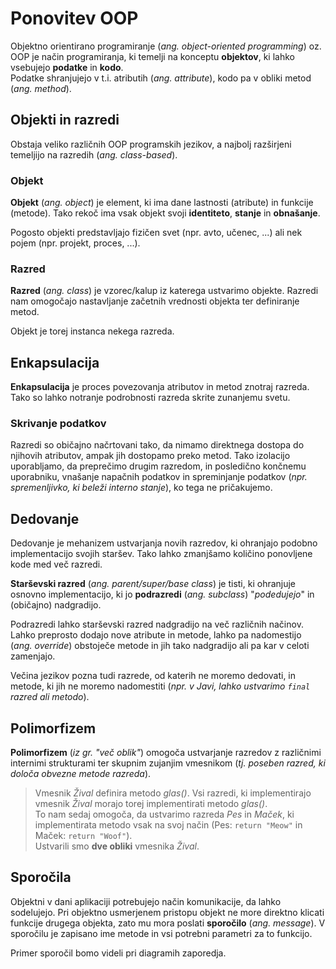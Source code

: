 # Ponovitev OOP

Objektno orientirano programiranje (_ang. object-oriented programming_) oz. OOP je način programiranja, ki temelji na konceptu **objektov**, ki lahko vsebujejo **podatke** in **kodo**.  
Podatke shranjujejo v t.i. atributih (_ang. attribute_), kodo pa v obliki metod (_ang. method_).

## Objekti in razredi

Obstaja veliko različnih OOP programskih jezikov, a najbolj razširjeni temeljijo na razredih (_ang. class-based_).

### Objekt

**Objekt** (_ang. object_) je element, ki ima dane lastnosti (atribute) in funkcije (metode). Tako rekoč ima vsak objekt svoji **identiteto**, **stanje** in **obnašanje**.

Pogosto objekti predstavljajo fizičen svet (npr. avto, učenec, ...) ali nek pojem (npr. projekt, proces, ...).

### Razred

**Razred** (_ang. class_) je vzorec/kalup iz katerega ustvarimo objekte. Razredi nam omogočajo nastavljanje začetnih vrednosti objekta ter definiranje metod.

Objekt je torej instanca nekega razreda.

## Enkapsulacija

**Enkapsulacija** je proces povezovanja atributov in metod znotraj razreda. Tako so lahko notranje podrobnosti razreda skrite zunanjemu svetu.

### Skrivanje podatkov

Razredi so običajno načrtovani tako, da nimamo direktnega dostopa do njihovih atributov, ampak jih dostopamo preko metod. Tako izolacijo uporabljamo, da preprečimo drugim razredom, in posledično končnemu uporabniku, vnašanje napačnih podatkov in spreminjanje podatkov (_npr. spremenljivko, ki beleži interno stanje_), ko tega ne pričakujemo.

## Dedovanje

Dedovanje je mehanizem ustvarjanja novih razredov, ki ohranjajo podobno implementacijo svojih staršev. Tako lahko zmanjšamo količino ponovljene kode med več razredi.

**Starševski razred** (_ang. parent/super/base class_) je tisti, ki ohranjuje osnovno implementacijo, ki jo **podrazredi** (_ang. subclass_) "_podedujejo_" in (običajno) nadgradijo.

Podrazredi lahko starševski razred nadgradijo na več različnih načinov. Lahko preprosto dodajo nove atribute in metode, lahko pa nadomestijo (_ang. override_) obstoječe metode in jih tako nadgradijo ali pa kar v celoti zamenjajo.

Večina jezikov pozna tudi razrede, od katerih ne moremo dedovati, in metode, ki jih ne moremo nadomestiti (_npr. v Javi, lahko ustvarimo `final` razred ali metodo_).

## Polimorfizem

**Polimorfizem** (_iz gr. "več oblik"_) omogoča ustvarjanje razredov z različnimi internimi strukturami ter skupnim zujanjim vmesnikom (_tj. poseben razred, ki določa obvezne metode razreda_).

> Vmesnik _Žival_ definira metodo _glas()_. Vsi razredi, ki implementirajo vmesnik _Žival_ morajo torej implementirati metodo _glas()_.  
> To nam sedaj omogoča, da ustvarimo razreda _Pes_ in _Maček_, ki implementirata metodo vsak na svoj način (Pes: `return "Meow"` in Maček: `return "Woof"`).  
> Ustvarili smo **dve obliki** vmesnika _Žival_.

## Sporočila

Objektni v dani aplikaciji potrebujejo način komunikacije, da lahko sodelujejo. Pri objektno usmerjenem pristopu objekt ne more direktno klicati funkcije drugega objekta, zato mu mora poslati **sporočilo** (_ang. message_). V sporočilu je zapisano ime metode in vsi potrebni parametri za to funkcijo.

Primer sporočil bomo videli pri diagramih zaporedja.
